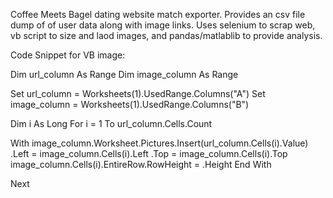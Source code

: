 Coffee Meets Bagel dating website match exporter.  Provides an csv file dump of of user data along with image links.  Uses selenium to scrap web, vb script to size and laod images, and pandas/matlablib to provide analysis.  

Code Snippet for VB image:

Dim url_column As Range
Dim image_column As Range

Set url_column = Worksheets(1).UsedRange.Columns("A")
Set image_column = Worksheets(1).UsedRange.Columns("B")

Dim i As Long
For i = 1 To url_column.Cells.Count

  With image_column.Worksheet.Pictures.Insert(url_column.Cells(i).Value)
    .Left = image_column.Cells(i).Left
    .Top = image_column.Cells(i).Top
    image_column.Cells(i).EntireRow.RowHeight = .Height
  End With

Next